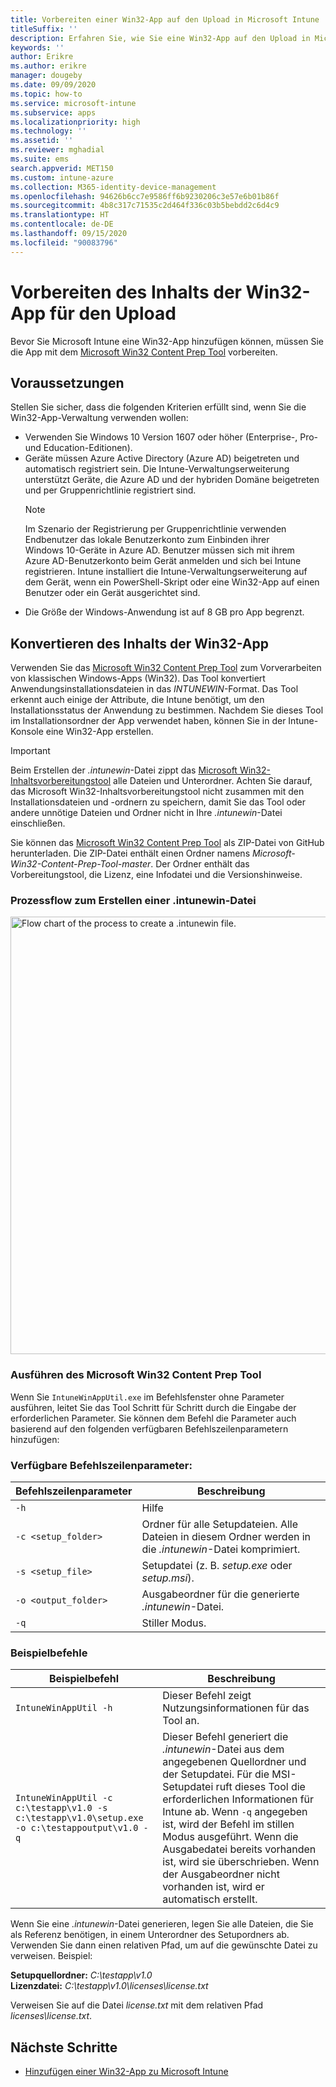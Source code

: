 ```yaml
---
title: Vorbereiten einer Win32-App auf den Upload in Microsoft Intune
titleSuffix: ''
description: Erfahren Sie, wie Sie eine Win32-App auf den Upload in Microsoft Intune vorbereiten.
keywords: ''
author: Erikre
ms.author: erikre
manager: dougeby
ms.date: 09/09/2020
ms.topic: how-to
ms.service: microsoft-intune
ms.subservice: apps
ms.localizationpriority: high
ms.technology: ''
ms.assetid: ''
ms.reviewer: mghadial
ms.suite: ems
search.appverid: MET150
ms.custom: intune-azure
ms.collection: M365-identity-device-management
ms.openlocfilehash: 94626b6cc7e9586ff6b9230206c3e57e6b01b86f
ms.sourcegitcommit: 4b8c317c71535c2d464f336c03b5bebdd2c6d4c9
ms.translationtype: HT
ms.contentlocale: de-DE
ms.lasthandoff: 09/15/2020
ms.locfileid: "90083796"
---
```

# <a name="prepare-win32-app-content-for-upload"></a>Vorbereiten des Inhalts der Win32-App für den Upload

Bevor Sie Microsoft Intune eine Win32-App hinzufügen können, müssen Sie die App mit dem [Microsoft Win32 Content Prep Tool](https://go.microsoft.com/fwlink/?linkid=2065730) vorbereiten.

## <a name="prerequisites"></a>Voraussetzungen

Stellen Sie sicher, dass die folgenden Kriterien erfüllt sind, wenn Sie die Win32-App-Verwaltung verwenden wollen:

- Verwenden Sie Windows 10 Version 1607 oder höher (Enterprise-, Pro- und Education-Editionen).
- Geräte müssen Azure Active Directory (Azure AD) beigetreten und automatisch registriert sein. Die Intune-Verwaltungserweiterung unterstützt Geräte, die Azure AD und der hybriden Domäne beigetreten und per Gruppenrichtlinie registriert sind. 
  > [!NOTE]
  > Im Szenario der Registrierung per Gruppenrichtlinie verwenden Endbenutzer das lokale Benutzerkonto zum Einbinden ihrer Windows 10-Geräte in Azure AD. Benutzer müssen sich mit ihrem Azure AD-Benutzerkonto beim Gerät anmelden und sich bei Intune registrieren. Intune installiert die Intune-Verwaltungserweiterung auf dem Gerät, wenn ein PowerShell-Skript oder eine Win32-App auf einen Benutzer oder ein Gerät ausgerichtet sind.
- Die Größe der Windows-Anwendung ist auf 8 GB pro App begrenzt.

## <a name="convert-the-win32-app-content"></a>Konvertieren des Inhalts der Win32-App

Verwenden Sie das [Microsoft Win32 Content Prep Tool](https://go.microsoft.com/fwlink/?linkid=2065730) zum Vorverarbeiten von klassischen Windows-Apps (Win32). Das Tool konvertiert Anwendungsinstallationsdateien in das *INTUNEWIN*-Format. Das Tool erkennt auch einige der Attribute, die Intune benötigt, um den Installationsstatus der Anwendung zu bestimmen. Nachdem Sie dieses Tool im Installationsordner der App verwendet haben, können Sie in der Intune-Konsole eine Win32-App erstellen.

> [!IMPORTANT]
> Beim Erstellen der *.intunewin*-Datei zippt das [Microsoft Win32-Inhaltsvorbereitungstool](https://go.microsoft.com/fwlink/?linkid=2065730) alle Dateien und Unterordner. Achten Sie darauf, das Microsoft Win32-Inhaltsvorbereitungstool nicht zusammen mit den Installationsdateien und -ordnern zu speichern, damit Sie das Tool oder andere unnötige Dateien und Ordner nicht in Ihre *.intunewin*-Datei einschließen.

Sie können das [Microsoft Win32 Content Prep Tool](https://go.microsoft.com/fwlink/?linkid=2065730) als ZIP-Datei von GitHub herunterladen. Die ZIP-Datei enthält einen Ordner namens *Microsoft-Win32-Content-Prep-Tool-master*. Der Ordner enthält das Vorbereitungstool, die Lizenz, eine Infodatei und die Versionshinweise. 

### <a name="process-flow-to-create-a-intunewin-file"></a>Prozessflow zum Erstellen einer .intunewin-Datei

   <img alt="Flow chart of the process to create a .intunewin file." src="./media/apps-win32-app-management/prepare-win32-app.png" width="700">

### <a name="running-the-microsoft-win32-content-prep-tool"></a>Ausführen des Microsoft Win32 Content Prep Tool

Wenn Sie `IntuneWinAppUtil.exe` im Befehlsfenster ohne Parameter ausführen, leitet Sie das Tool Schritt für Schritt durch die Eingabe der erforderlichen Parameter. Sie können dem Befehl die Parameter auch basierend auf den folgenden verfügbaren Befehlszeilenparametern hinzufügen:

### <a name="available-command-line-parameters"></a>Verfügbare Befehlszeilenparameter: 

|    **Befehlszeilenparameter**    |    **Beschreibung**    |
|--------------------------------|------------------------------------------------------------|
|    `-h`     |    Hilfe    |
|    `-c <setup_folder>`     |    Ordner für alle Setupdateien. Alle Dateien in diesem Ordner werden in die *.intunewin*-Datei komprimiert.    |
|    `-s <setup_file>`     |    Setupdatei (z. B. *setup.exe* oder *setup.msi*).    |
|    `-o <output_folder>`     |    Ausgabeordner für die generierte *.intunewin*-Datei.    |
|    `-q`       |    Stiller Modus.    |

### <a name="example-commands"></a>Beispielbefehle

|    **Beispielbefehl**    |    **Beschreibung**    |
|-------------------------------------------------------------------------------------------|----------------------------------------------------------------------------------------------------------------------------------------------------------------------------------------------------------------------------------------------------------------------------------------------------------------------------------------------------------------------------------------------------|
|    `IntuneWinAppUtil -h`    |    Dieser Befehl zeigt Nutzungsinformationen für das Tool an.    |
|    `IntuneWinAppUtil -c c:\testapp\v1.0 -s c:\testapp\v1.0\setup.exe -o c:\testappoutput\v1.0 -q`    |    Dieser Befehl generiert die *.intunewin*-Datei aus dem angegebenen Quellordner und der Setupdatei. Für die MSI-Setupdatei ruft dieses Tool die erforderlichen Informationen für Intune ab. Wenn `-q` angegeben ist, wird der Befehl im stillen Modus ausgeführt. Wenn die Ausgabedatei bereits vorhanden ist, wird sie überschrieben. Wenn der Ausgabeordner nicht vorhanden ist, wird er automatisch erstellt.    |

Wenn Sie eine *.intunewin*-Datei generieren, legen Sie alle Dateien, die Sie als Referenz benötigen, in einem Unterordner des Setupordners ab. Verwenden Sie dann einen relativen Pfad, um auf die gewünschte Datei zu verweisen. Beispiel:

**Setupquellordner:** *C:\testapp\v1.0*<br>
**Lizenzdatei:** *C:\testapp\v1.0\licenses\license.txt*

Verweisen Sie auf die Datei *license.txt* mit dem relativen Pfad *licenses\license.txt*.

## <a name="next-steps"></a>Nächste Schritte

- [Hinzufügen einer Win32-App zu Microsoft Intune](apps-win32-add.md)
